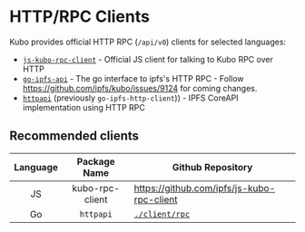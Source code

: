 # HTTP/RPC Clients

Kubo provides official HTTP RPC  (`/api/v0`) clients for selected languages:

- [`js-kubo-rpc-client`](https://github.com/ipfs/js-kubo-rpc-client) - Official JS client for talking to Kubo RPC over HTTP
- [`go-ipfs-api`](https://github.com/ipfs/go-ipfs-api) - The go interface to ipfs's HTTP RPC - Follow https://github.com/ipfs/kubo/issues/9124 for coming changes.
- [`httpapi`](./client/rpc) (previously `go-ipfs-http-client`)) - IPFS CoreAPI implementation using HTTP RPC

## Recommended clients

| Language |     Package Name    | Github Repository                          |
|:--------:|:-------------------:|--------------------------------------------|
| JS       | kubo-rpc-client     | https://github.com/ipfs/js-kubo-rpc-client |
| Go       | `httpapi`           | [`./client/rpc`](./client/rpc)             |

